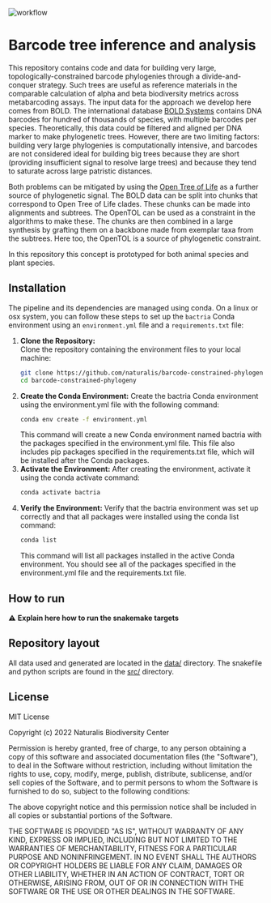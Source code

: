 ![workflow](https://github.com/naturalis/barcode-constrained-phylogeny/actions/workflows/python-package-conda.yml/badge.svg)

# Barcode tree inference and analysis
This repository contains code and data for building very large, topologically-constrained barcode phylogenies through a divide-and-conquer strategy. Such trees are useful as reference materials in the comparable calculation of alpha and beta biodiversity metrics across metabarcoding assays. The input data for the approach we develop here comes from BOLD. The international database [BOLD Systems](https://www.boldsystems.org/index.php) contains DNA barcodes for hundred of thousands of species, with multiple barcodes per species. Theoretically, this data could be filtered and aligned per DNA marker to make phylogenetic trees. However, there are two limiting factors: building very large phylogenies is computationally intensive, and barcodes are not considered ideal for building big trees because they are short (providing insufficient signal to resolve large trees) and because they tend to saturate across large patristic distances.

Both problems can be mitigated by using the [Open Tree of Life](https://tree.opentreeoflife.org/opentree/argus/opentree13.4@ott93302) as a further source of phylogenetic signal. The BOLD data can be split into chunks that correspond to Open Tree of Life clades. These chunks can be made into alignments and subtrees. The OpenTOL can be used as a constraint in the algorithms to make these. The chunks are then combined in a large synthesis by grafting them on a backbone made from exemplar taxa from the subtrees. Here too, the OpenTOL is a source of phylogenetic constraint.

In this repository this concept is prototyped for both animal species and plant species.

## Installation

The pipeline and its dependencies are managed using conda. On a linux or osx system, you can follow these steps to set up the `bactria` Conda environment using an `environment.yml` file and a `requirements.txt` file:

1. **Clone the Repository:**  
   Clone the repository containing the environment files to your local machine:
   ```bash
   git clone https://github.com/naturalis/barcode-constrained-phylogeny.git
   cd barcode-constrained-phylogeny
   ```
2. **Create the Conda Environment:**
   Create the bactria Conda environment using the environment.yml file with the following command:
   ```bash
   conda env create -f environment.yml
   ```
   This command will create a new Conda environment named bactria with the packages specified in the environment.yml file. This file also includes pip packages specified in the requirements.txt file, which will be installed after the Conda packages.
3. **Activate the Environment:**
   After creating the environment, activate it using the conda activate command:
   ```bash
   conda activate bactria
   ```
4. **Verify the Environment:**
   Verify that the bactria environment was set up correctly and that all packages were installed using the conda list command:
   ```bash
   conda list
   ```
   This command will list all packages installed in the active Conda environment. You should see all of the packages specified in the environment.yml file and the requirements.txt file.

## How to run

⚠️ **Explain here how to run the snakemake targets**

## Repository layout

All data used and generated are located in the [data/](data/) directory. 
The snakefile and python scripts are found in the [src/](src/) directory. 

## License

MIT License

Copyright (c) 2022 Naturalis Biodiversity Center

Permission is hereby granted, free of charge, to any person obtaining a copy
of this software and associated documentation files (the "Software"), to deal
in the Software without restriction, including without limitation the rights
to use, copy, modify, merge, publish, distribute, sublicense, and/or sell
copies of the Software, and to permit persons to whom the Software is
furnished to do so, subject to the following conditions:

The above copyright notice and this permission notice shall be included in all
copies or substantial portions of the Software.

THE SOFTWARE IS PROVIDED "AS IS", WITHOUT WARRANTY OF ANY KIND, EXPRESS OR
IMPLIED, INCLUDING BUT NOT LIMITED TO THE WARRANTIES OF MERCHANTABILITY,
FITNESS FOR A PARTICULAR PURPOSE AND NONINFRINGEMENT. IN NO EVENT SHALL THE
AUTHORS OR COPYRIGHT HOLDERS BE LIABLE FOR ANY CLAIM, DAMAGES OR OTHER
LIABILITY, WHETHER IN AN ACTION OF CONTRACT, TORT OR OTHERWISE, ARISING FROM,
OUT OF OR IN CONNECTION WITH THE SOFTWARE OR THE USE OR OTHER DEALINGS IN THE
SOFTWARE.
